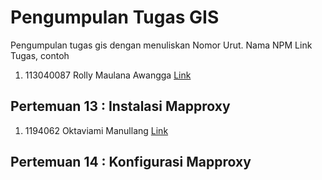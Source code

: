 # Pengumpulan Tugas GIS
Pengumpulan tugas gis dengan menuliskan
Nomor Urut. Nama NPM Link Tugas, contoh
1. 113040087 Rolly Maulana Awangga [Link](https://kampus.awangga.net/)

## Pertemuan 13 : Instalasi Mapproxy
1. 1194062 Oktaviami Manullang [Link](https://youtu.be/3I3HpELbqdk)


## Pertemuan 14 : Konfigurasi Mapproxy
